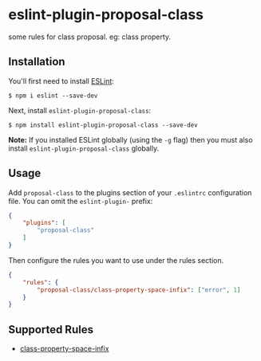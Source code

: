 # eslint-plugin-proposal-class

some rules for class proposal. eg: class property.

## Installation

You'll first need to install [ESLint](http://eslint.org):

```
$ npm i eslint --save-dev
```

Next, install `eslint-plugin-proposal-class`:

```
$ npm install eslint-plugin-proposal-class --save-dev
```

**Note:** If you installed ESLint globally (using the `-g` flag) then you must also install `eslint-plugin-proposal-class` globally.

## Usage

Add `proposal-class` to the plugins section of your `.eslintrc` configuration file. You can omit the `eslint-plugin-` prefix:

```json
{
    "plugins": [
        "proposal-class"
    ]
}
```


Then configure the rules you want to use under the rules section.

```json
{
    "rules": {
        "proposal-class/class-property-space-infix": ["error", 1]
    }
}
```

## Supported Rules

* [class-property-space-infix](./docs/rules/class-property-space-infix.md)





